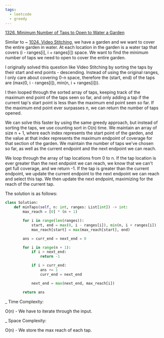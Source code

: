 ```yaml
---
tags:
  - leetcode
  - greedy
---
```


<a href="https://leetcode.com/problems/minimum-number-of-taps-to-open-to-water-a-garden/">
1326. Minimum Number of Taps to Open to Water a Garden</a>

Similar to ~ <a href="1024.html">1024. Video Stitching</a>, we have a garden and
we want to cover the entire garden in water. At each location in the garden is a
water tap that covers (i - ranges[i], i + ranges[i]) space. We want to find the
minimum number of taps we need to open to cover the entire garden.

I originally solved this question like Video Stitching by sorting the taps by
their start and end points - descending. Instead of using the original ranges, I
only care about covering 0-n space, therefore the (start, end) of the taps are
(max(0, i - ranges[i]), min(n, i + ranges[i])).

I then looped through the sorted array of taps, keeping track of the maximum end
point of the taps seen so far, and only adding a tap if the current tap's start
point is less than the maximum end point seen so far. If the maximum end point
ever surpasses n, we can return the number of taps opened.

We can solve this faster by using the same greedy approach, but instead of
sorting the taps, we use counting sort in O(n) time. We maintain an array of
size n + 1, where each index represents the start point of the garden, and the
value at that index represents the maximum endpoint of coverage for that section
of the garden. We maintain the number of taps we've chosen so far, as well as
the current endpoint and the next endpoint we can reach.

We loop through the array of tap locations from 0 to n. If the tap location is
ever greater than the next endpoint we can reach, we know that we can't get full
coverage, and we return -1. If the tap is greater than the current endpoint, we
update the current endpoint to the next endpoint we can reach and select this
tap. We then update the next endpoint, maximizing for the reach of the current
tap.

The solution is as follows:

```python
class Solution:
    def minTaps(self, n: int, ranges: List[int]) -> int:
        max_reach = [0] * (n + 1)

        for i in range(len(ranges)):
            start, end = max(0, i - ranges[i]), min(n, i + ranges[i])
            max_reach[start] = max(max_reach[start], end)

        ans = curr_end = next_end = 0

        for i in range(n + 1):
            if i > next_end:
                return -1

            if i > curr_end:
                ans += 1
                curr_end = next_end

            next_end = max(next_end, max_reach[i])

        return ans
```

\_ Time Complexity:

O(n) - We have to iterate through the input.

\_ Space Complexity:

O(n) - We store the max reach of each tap.
